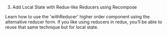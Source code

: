 3. Add Local State with Redux-like Reducers using Recompose

Learn how to use the 'withReducer' higher order component using the alternative reducer form. If you like using reducers in redux, you’ll be able to reuse that same technique but for local state.
